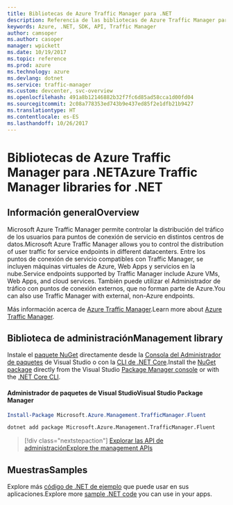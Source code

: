```yaml
---
title: Bibliotecas de Azure Traffic Manager para .NET
description: Referencia de las bibliotecas de Azure Traffic Manager para .NET
keywords: Azure, .NET, SDK, API, Traffic Manager
author: camsoper
ms.author: casoper
manager: wpickett
ms.date: 10/19/2017
ms.topic: reference
ms.prod: azure
ms.technology: azure
ms.devlang: dotnet
ms.service: traffic-manager
ms.custom: devcenter, svc-overview
ms.openlocfilehash: 491a8b12146882b32f7fc6d85ad58cca1d00fd04
ms.sourcegitcommit: 2c08a778353ed743b9e437ed85f2e1dfb21b9427
ms.translationtype: HT
ms.contentlocale: es-ES
ms.lasthandoff: 10/26/2017
---
```

# <a name="azure-traffic-manager-libraries-for-net"></a><span data-ttu-id="c23f4-104">Bibliotecas de Azure Traffic Manager para .NET</span><span class="sxs-lookup"><span data-stu-id="c23f4-104">Azure Traffic Manager libraries for .NET</span></span>

## <a name="overview"></a><span data-ttu-id="c23f4-105">Información general</span><span class="sxs-lookup"><span data-stu-id="c23f4-105">Overview</span></span>

<span data-ttu-id="c23f4-106">Microsoft Azure Traffic Manager permite controlar la distribución del tráfico de los usuarios para puntos de conexión de servicio en distintos centros de datos.</span><span class="sxs-lookup"><span data-stu-id="c23f4-106">Microsoft Azure Traffic Manager allows you to control the distribution of user traffic for service endpoints in different datacenters.</span></span> <span data-ttu-id="c23f4-107">Entre los puntos de conexión de servicio compatibles con Traffic Manager, se incluyen máquinas virtuales de Azure, Web Apps y servicios en la nube.</span><span class="sxs-lookup"><span data-stu-id="c23f4-107">Service endpoints supported by Traffic Manager include Azure VMs, Web Apps, and cloud services.</span></span> <span data-ttu-id="c23f4-108">También puede utilizar el Administrador de tráfico con puntos de conexión externos, que no forman parte de Azure.</span><span class="sxs-lookup"><span data-stu-id="c23f4-108">You can also use Traffic Manager with external, non-Azure endpoints.</span></span>

<span data-ttu-id="c23f4-109">Más información acerca de [Azure Traffic Manager](/azure/traffic-manager/traffic-manager-overview).</span><span class="sxs-lookup"><span data-stu-id="c23f4-109">Learn more about [Azure Traffic Manager](/azure/traffic-manager/traffic-manager-overview).</span></span>  

## <a name="management-library"></a><span data-ttu-id="c23f4-110">Biblioteca de administración</span><span class="sxs-lookup"><span data-stu-id="c23f4-110">Management library</span></span>

<span data-ttu-id="c23f4-111">Instale el [paquete NuGet](https://www.nuget.org/packages/Microsoft.Azure.Management.TrafficManager.Fluent) directamente desde la [Consola del Administrador de paquetes][PackageManager] de Visual Studio o con la [CLI de .NET Core][DotNetCLI].</span><span class="sxs-lookup"><span data-stu-id="c23f4-111">Install the [NuGet package](https://www.nuget.org/packages/Microsoft.Azure.Management.TrafficManager.Fluent) directly from the Visual Studio [Package Manager console][PackageManager] or with the [.NET Core CLI][DotNetCLI].</span></span>

#### <a name="visual-studio-package-manager"></a><span data-ttu-id="c23f4-112">Administrador de paquetes de Visual Studio</span><span class="sxs-lookup"><span data-stu-id="c23f4-112">Visual Studio Package Manager</span></span>

```powershell
Install-Package Microsoft.Azure.Management.TrafficManager.Fluent
```

```bash
dotnet add package Microsoft.Azure.Management.TrafficManager.Fluent
```

> [!div class="nextstepaction"]
> [<span data-ttu-id="c23f4-113">Explorar las API de administración</span><span class="sxs-lookup"><span data-stu-id="c23f4-113">Explore the management APIs</span></span>](/dotnet/api/overview/azure/trafficmanager/management)

## <a name="samples"></a><span data-ttu-id="c23f4-114">Muestras</span><span class="sxs-lookup"><span data-stu-id="c23f4-114">Samples</span></span>

<span data-ttu-id="c23f4-115">Explore más [código de .NET de ejemplo](https://azure.microsoft.com/resources/samples/?platform=dotnet) que puede usar en sus aplicaciones.</span><span class="sxs-lookup"><span data-stu-id="c23f4-115">Explore more [sample .NET code](https://azure.microsoft.com/resources/samples/?platform=dotnet) you can use in your apps.</span></span>

[PackageManager]: https://docs.microsoft.com/nuget/tools/package-manager-console
[DotNetCLI]: https://docs.microsoft.com/dotnet/core/tools/dotnet-add-package
